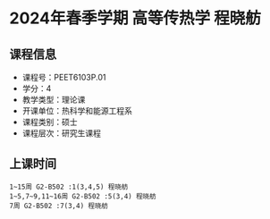 # 2024年春季学期 高等传热学 程晓舫






## 课程信息

- 课程号：PEET6103P.01
- 学分：4
- 教学类型：理论课
- 开课单位：热科学和能源工程系
- 课程类别：硕士
- 课程层次：研究生课程

## 上课时间

```
1~15周 G2-B502 :1(3,4,5) 程晓舫
1~5,7~9,11~16周 G2-B502 :5(3,4) 程晓舫
7周 G2-B502 :7(3,4) 程晓舫
```

